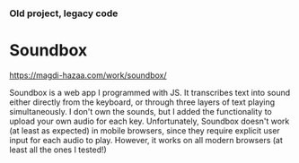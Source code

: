 ### Old project, legacy code
# Soundbox
https://magdi-hazaa.com/work/soundbox/

Soundbox is a web app I programmed with JS. It transcribes text into sound either directly from the keyboard, or through three layers of text playing simultaneously. I don't own the sounds, but I added the functionality to upload your own audio for each key. Unfortunately, Soundbox doesn't work (at least as expected) in mobile browsers, since they require explicit user input for each audio to play. However, it works on all modern browsers (at least all the ones I tested!)
